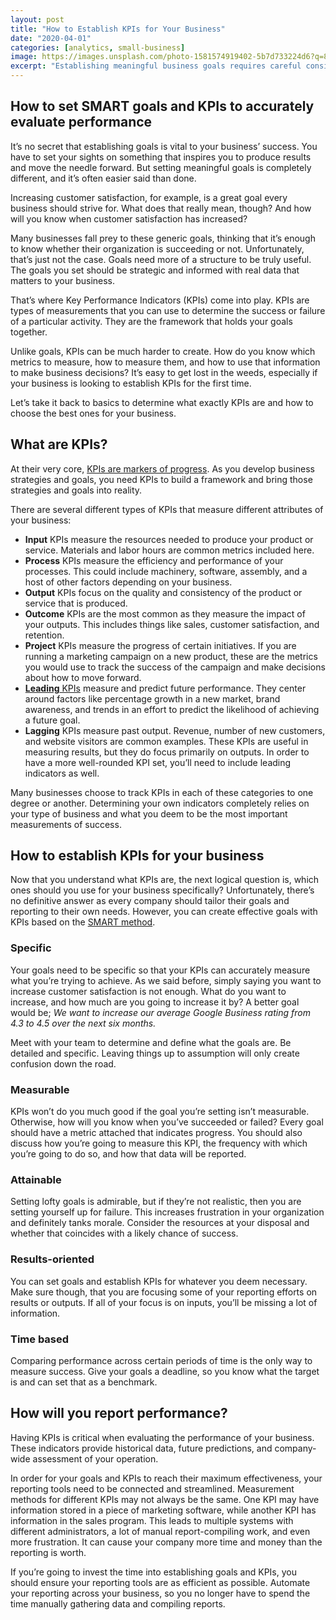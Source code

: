 ```yaml
---
layout: post
title: "How to Establish KPIs for Your Business"
date: "2020-04-01"
categories: [analytics, small-business]
image: https://images.unsplash.com/photo-1581574919402-5b7d733224d6?q=80&w=1470&auto=format&fit=crop&ixlib=rb-4.0.3&ixid=M3wxMjA3fDB8MHxwaG90by1wYWdlfHx8fGVufDB8fHx8fA%3D%3D
excerpt: "Establishing meaningful business goals requires careful consideration of Key Performance Indicators (KPIs), which serve as markers of progress. KPIs, ranging from Input to Leading indicators, should be Specific, Measurable, Attainable, Results-oriented, and Time-based (SMART). Efficient reporting is crucial for KPI effectiveness, emphasizing streamlined, automated tools to avoid manual data compilation and ensure optimal business performance evaluation."
---
```


## How to set SMART goals and KPIs to accurately evaluate performance 

It’s no secret that establishing goals is vital to your business’ success. You have to set your sights on something that inspires you to produce results and move the needle forward. But setting meaningful goals is completely different, and it’s often easier said than done.

Increasing customer satisfaction, for example, is a great goal every business should strive for. What does that really mean, though? And how will you know when customer satisfaction has increased? 

Many businesses fall prey to these generic goals, thinking that it’s enough to know whether their organization is succeeding or not. Unfortunately, that’s just not the case. Goals need more of a structure to be truly useful. The goals you set should be strategic and informed with real data that matters to your business.

That’s where Key Performance Indicators (KPIs) come into play. KPIs are types of measurements that you can use to determine the success or failure of a particular activity. They are the framework that holds your goals together.

Unlike goals, KPIs can be much harder to create. How do you know which metrics to measure, how to measure them, and how to use that information to make business decisions? It’s easy to get lost in the weeds, especially if your business is looking to establish KPIs for the first time.

Let’s take it back to basics to determine what exactly KPIs are and how to choose the best ones for your business.

## What are KPIs?

At their very core, [KPIs are markers of progress](https://kpi.org/KPI-Basics). As you develop business strategies and goals, you need KPIs to build a framework and bring those strategies and goals into reality.

There are several different types of KPIs that measure different attributes of your business:

- **Input** KPIs measure the resources needed to produce your product or service. Materials and labor hours are common metrics included here.
- **Process** KPIs measure the efficiency and performance of your processes. This could include machinery, software, assembly, and a host of other factors depending on your business.
- **Output** KPIs focus on the quality and consistency of the product or service that is produced. 
- **Outcome** KPIs are the most common as they measure the impact of your outputs. This includes things like sales, customer satisfaction, and retention.
- **Project** KPIs measure the progress of certain initiatives. If you are running a marketing campaign on a new product, these are the metrics you would use to track the success of the campaign and make decisions about how to move forward.
- [**Leading** KPIs](https://blog.hubspot.com/marketing/choosing-kpis) measure and predict future performance. They center around factors like percentage growth in a new market, brand awareness, and trends in an effort to predict the likelihood of achieving a future goal.
- **Lagging** KPIs measure past output. Revenue, number of new customers, and website visitors are common examples. These KPIs are useful in measuring results, but they do focus primarily on outputs. In order to have a more well-rounded KPI set, you’ll need to include leading indicators as well.

Many businesses choose to track KPIs in each of these categories to one degree or another. Determining your own indicators completely relies on your type of business and what you deem to be the most important measurements of success.

## How to establish KPIs for your business

Now that you understand what KPIs are, the next logical question is, which ones should you use for your business specifically? Unfortunately, there’s no definitive answer as every company should tailor their goals and reporting to their own needs. However, you can create effective goals with KPIs based on the [SMART method](https://www.grosvenor.com.au/resources/be-smart-how-to-define-kpis-that-drive-better-results/).

### Specific

Your goals need to be specific so that your KPIs can accurately measure what you’re trying to achieve. As we said before, simply saying you want to increase customer satisfaction is not enough. What do you want to increase, and how much are you going to increase it by? A better goal would be; _We want to increase our average Google Business rating from 4.3 to 4.5 over the next six months._

Meet with your team to determine and define what the goals are. Be detailed and specific. Leaving things up to assumption will only create confusion down the road. 

### Measurable

KPIs won’t do you much good if the goal you’re setting isn’t measurable. Otherwise, how will you know when you’ve succeeded or failed? Every goal should have a metric attached that indicates progress. You should also discuss how you’re going to measure this KPI, the frequency with which you’re going to do so, and how that data will be reported. 

### Attainable

Setting lofty goals is admirable, but if they’re not realistic, then you are setting yourself up for failure. This increases frustration in your organization and definitely tanks morale. Consider the resources at your disposal and whether that coincides with a likely chance of success.

### Results-oriented

You can set goals and establish KPIs for whatever you deem necessary. Make sure though, that you are focusing some of your reporting efforts on results or outputs. If all of your focus is on inputs, you’ll be missing a lot of information.

### Time based

Comparing performance across certain periods of time is the only way to measure success. Give your goals a deadline, so you know what the target is and can set that as a benchmark.

## How will you report performance?

Having KPIs is critical when evaluating the performance of your business. These indicators provide historical data, future predictions, and company-wide assessment of your operation.

In order for your goals and KPIs to reach their maximum effectiveness, your reporting tools need to be connected and streamlined. Measurement methods for different KPIs may not always be the same. One KPI may have information stored in a piece of marketing software, while another KPI has information in the sales program. This leads to multiple systems with different administrators, a lot of manual report-compiling work, and even more frustration. It can cause your company more time and money than the reporting is worth.

If you’re going to invest the time into establishing goals and KPIs, you should ensure your reporting tools are as efficient as possible. Automate your reporting across your business, so you no longer have to spend the time manually gathering data and compiling reports. 
